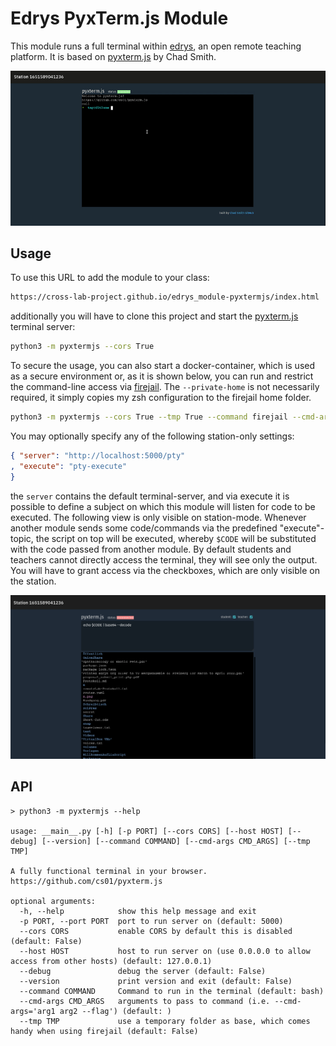# Edrys PyxTerm.js Module

This module runs a full terminal within [edrys](https://github.com/edrys-org/edrys), an open remote teaching platform.
It is based on [pyxterm.js](https://github.com/cs01/pyxtermjs) by Chad Smith.

![screenshot](./pyxtermjs.gif)

## Usage 

To use this URL to add the module to your class:

```bash
https://cross-lab-project.github.io/edrys_module-pyxtermjs/index.html
```

additionally you will have to clone this project and start the [pyxterm.js](https://github.com/cs01/pyxtermjs) terminal server:

```bash
python3 -m pyxtermjs --cors True
```

To secure the usage, you can also start a docker-container, which is used as a secure environment or, as it is shown below, you can run and restrict the command-line access via [firejail](https://firejail.wordpress.com/documentation-2/basic-usage/).
The `--private-home` is not necessarily required, it simply copies my zsh configuration to the firejail home folder.

``` bash
python3 -m pyxtermjs --cors True --tmp True --command firejail --cmd-args='--noroot --private --quiet --cpu=1 --nice=19 --hostname=host --net=none --no3d --nosound --rlimit-cpu=1 --allow-debuggers --shell=/bin/zsh --private-home=/home/andre/.zshrc --private-home=/home/andre/.oh-my-zsh'
```

You may optionally specify any of the following station-only settings:

``` json
{ "server": "http://localhost:5000/pty"
, "execute": "pty-execute"
}
```

the `server` contains the default terminal-server, and via execute it is possible to define a subject on which this module will listen for code to be executed. The following view is only visible on station-mode.
Whenever another module sends some code/commands via the predefined "execute"-topic, the script on top will be executed, whereby `$CODE` will be substituted with the code passed from another module.
By default students and teachers cannot directly access the terminal, they will see only the output.
You will have to grant access via the checkboxes, which are only visible on the station.

![station-control](./pyxterm.png)

## API

```
> python3 -m pyxtermjs --help

usage: __main__.py [-h] [-p PORT] [--cors CORS] [--host HOST] [--debug] [--version] [--command COMMAND] [--cmd-args CMD_ARGS] [--tmp TMP]

A fully functional terminal in your browser. https://github.com/cs01/pyxterm.js

optional arguments:
  -h, --help            show this help message and exit
  -p PORT, --port PORT  port to run server on (default: 5000)
  --cors CORS           enable CORS by default this is disabled (default: False)
  --host HOST           host to run server on (use 0.0.0.0 to allow access from other hosts) (default: 127.0.0.1)
  --debug               debug the server (default: False)
  --version             print version and exit (default: False)
  --command COMMAND     Command to run in the terminal (default: bash)
  --cmd-args CMD_ARGS   arguments to pass to command (i.e. --cmd-args='arg1 arg2 --flag') (default: )
  --tmp TMP             use a temporary folder as base, which comes handy when using firejail (default: False)
```
